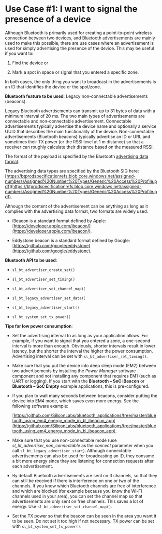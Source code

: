# Use Case #1: I want to signal the presence of a device

Although Bluetooth is primarily used for creating a point-to-point wireless connection between two devices, and Bluetooth advertisements are mainly used to make this possible, there are use cases where an advertisement is used for simply advertising the presence of the device. This may be useful if you want to:

1. Find the device or

2. Mark a spot in space or signal that you entered a specific zone.

In both cases, the only thing you want to broadcast in the advertisements is an ID that identifies the device or the spot/zone.

**Bluetooth feature to be used**: Legacy non-connectable advertisements (beacons).

Legacy Bluetooth advertisements can transmit up to 31 bytes of data with a minimum interval of 20 ms. The two main types of advertisements are connectable and non-connectable advertisement. Connectable advertisements typically advertise the device name and optionally a service UUID that describes the main functionality of the device. Non-connectable advertisements (Bluetooth beacons) typically advertise an ID or URL and sometimes their TX power (or the RSSI level at 1 m distance) so that a receiver can roughly calculate their distance based on the measured RSSI.

The format of the payload is specified by the Bluetooth [advertising data format](/bluetooth/{build-docspace-version}/bluetooth-fundamentals-advertising-scanning/advertising-data-basics).

The advertising data types are specified by the Bluetooth SIG here: [https://btprodspecificationrefs.blob.core.windows.net/assigned-numbers/Assigned%20Number%20Types/Generic%20Access%20Profile.pdf](https://btprodspecificationrefs.blob.core.windows.net/assigned-numbers/Assigned%20Number%20Types/Generic%20Access%20Profile.pdf).

Although the content of the advertisement can be anything as long as it complies with the advertising data format, two formats are widely used.

- iBeacon is a standard format defined by Apple: [https://developer.apple.com/ibeacon/](https://developer.apple.com/ibeacon/).

- Eddystone beacon is a standard format defined by Google: [https://github.com/google/eddystone](https://github.com/google/eddystone).

**Bluetooth API to be used**:

- `sl_bt_advertiser_create_set()`

- `sl_bt_advertiser_set_timing()`

- `sl_bt_advertiser_set_channel_map()`

- `sl_bt_legacy_advertiser_set_data()`

- `sl_bt_legacy_advertiser_start()`

- `sl_bt_system_set_tx_power()`

**Tips for low power consumption**:

- Set the advertising interval to as long as your application allows. For example, if you want to signal that you entered a zone, a one-second interval is more than enough. Obviously, shorter intervals result in lower latency, but the shorter the interval the higher the power consumption. Advertising interval can be set with `sl_bt_advertiser_set_timing()`.

- Make sure that you put the device into deep sleep mode (EM2) between two advertisements by installing the *Power Manager* software component and not installing any component that requires EM1 (such as UART or logging). If you start with the **Bluetooth – SoC iBeacon** or **Bluetooth – SoC Empty** example applications, this is pre-configured.

- If you plan to wait many seconds between beacons, consider putting the device into EM4 mode, which saves even more energy. See the following software example:

   [https://github.com/SiliconLabs/bluetooth_applications/tree/master/bluetooth_using_em4_energy_mode_in_bl_ibeacon_app](https://github.com/SiliconLabs/bluetooth_applications/tree/master/bluetooth_using_em4_energy_mode_in_bl_ibeacon_app).

- Make sure that you use non-connectable mode (use *sl\_bt\_advertiser\_non\_connectable* as the *connect* parameter when you call `sl_bt_legacy_advertiser_start`). Although connectable advertisements can also be used for broadcasting an ID, they consume a bit more energy since they are listening for connection requests after each advertisement.

- By default Bluetooth advertisements are sent on 3 channels, so that they can still be received if there is interference on one or two of the channels. If you know which Bluetooth channels are free of interference and which are blocked (for example because you know the Wi-Fi channels used in your area), you can set the channel map so that advertisements are only sent on free channels. This saves a lot of energy. Use `sl_bt_advertiser_set_channel_map()`.

- Set the TX power so that the beacon can be seen in the area you want it to be seen. Do not set it too high if not necessary. TX power can be set with `sl_bt_system_set_tx_power()`.
